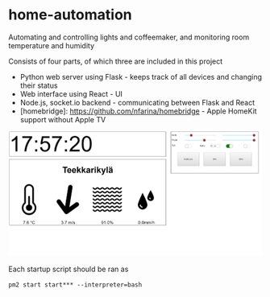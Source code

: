 # home-automation
Automating and controlling lights and coffeemaker, and monitoring room temperature and humidity

Consists of four parts, of which three are included in this project
* Python web server using Flask - keeps track of all devices and changing their status
* Web interface using React - UI
* Node.js, socket.io backend - communicating between Flask and React 
* [homebridge]: https://github.com/nfarina/homebridge - Apple HomeKit support without Apple TV

![reactui](screenshot_react-interface.png?raw=true "Screenshot of web interface")

Each startup script should be ran as 
```
pm2 start start*** --interpreter=bash
```
